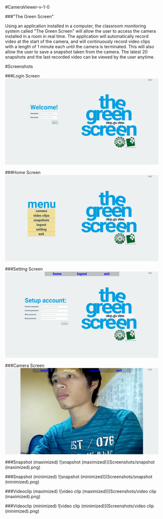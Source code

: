 #CameraViewer-v-1-0

###"The Green Screen"

Using an application installed in a computer, the classroom monitoring system called "The Green Screen" will allow the user to access the camera installed in a room in real time. The application will automatically record video at the start of the camera, and will continuously record video clips with a length of 1 minute each until the camera is terminated. This will also allow the user to save a snapshot taken from the camera. The latest 20 snapshots and the last recorded video can be viewed by the user anytime.

#Screenshots

###Login Screen
![Login](Screenshots/Login.png)

###Home Screen
![Home](Screenshots/Home.png)

###Setting Screen
![Setting](Screenshots/Setting.png)

###Camera Screen
![Capture&Recording](Screenshots/Capture&Recording.png)

###Snapshot (maximized)
![snapshot (maximized)](Screenshots/snapshot (maximized).png)

###Snapshot (minimized)
![snapshot (minimized)](Screenshots/snapshot (minimized).png)

###Videoclip (maximized)
![video clip (maximized)](Screenshots/video clip (maximized).png)

###Videoclip (minimized)
![video clip (minimized)](Screenshots/video clip (minimized).png)
